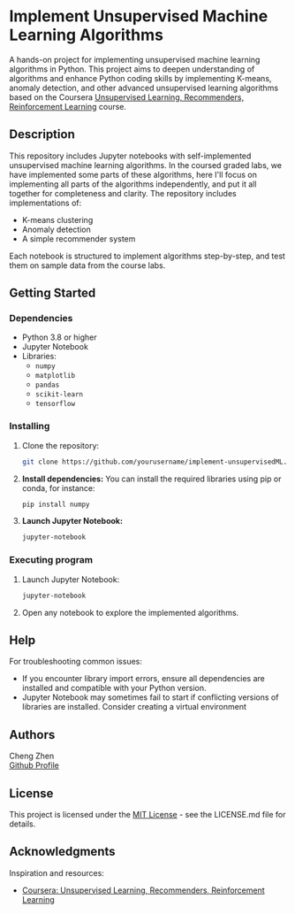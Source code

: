 
# Implement Unsupervised Machine Learning Algorithms

A hands-on project for implementing unsupervised machine learning algorithms in Python. This project aims to deepen understanding of algorithms and enhance Python coding skills by implementing K-means, anomaly detection, and other advanced unsupervised learning algorithms based on the Coursera [Unsupervised Learning, Recommenders, Reinforcement Learning](https://www.coursera.org/learn/unsupervised-learning-recommenders-reinforcement-learning?specialization=machine-learning-introduction) course.

## Description
This repository includes Jupyter notebooks with self-implemented unsupervised machine learning algorithms. In the coursed graded labs, we have implemented some parts of these algorithms, here I'll focus on implementing all parts of the algorithms independently, and put it all together for completeness and clarity. The repository includes implementations of:

- K-means clustering
- Anomaly detection
- A simple recommender system

Each notebook is structured to implement algorithms step-by-step, and test them on sample data from the course labs.

## Getting Started

### Dependencies

- Python 3.8 or higher
- Jupyter Notebook
- Libraries:
  - `numpy`
  - `matplotlib`
  - `pandas`
  - `scikit-learn`
  - `tensorflow`


### Installing

1. Clone the repository:
   ```bash
   git clone https://github.com/yourusername/implement-unsupervisedML.git
   ```
2. **Install dependencies:**
   You can install the required libraries using pip or conda, for instance:
   ```bash
   pip install numpy
   ```
3. **Launch Jupyter Notebook:**
   ```bash
   jupyter-notebook
   ```

### Executing program

1. Launch Jupyter Notebook:
   ```bash
   jupyter-notebook
   ```
2. Open any notebook to explore the implemented algorithms.

## Help

For troubleshooting common issues:
- If you encounter library import errors, ensure all dependencies are installed and compatible with your Python version.
- Jupyter Notebook may sometimes fail to start if conflicting versions of libraries are installed. Consider creating a virtual environment

## Authors

Cheng Zhen  
[Github Profile](https://github.com/chengzwk)

## License

This project is licensed under the [MIT License](LICENSE.md) - see the LICENSE.md file for details.

## Acknowledgments

Inspiration and resources:
* [Coursera: Unsupervised Learning, Recommenders, Reinforcement Learning](https://www.coursera.org/learn/unsupervised-learning-recommenders-reinforcement-learning?specialization=machine-learning-introduction)
